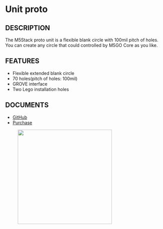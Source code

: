# Unit proto

## DESCRIPTION

The M5Stack proto unit is a flexible blank circle with 100mil pitch of holes. You can create any circle
that could controlled by M5GO Core as you like.

## FEATURES

-  Flexible extended blank circle
-  70 holes(pitch of holes: 100mil)
-  GROVE interface
-  Two Lego installation holes

## DOCUMENTS

- [GitHub](https://github.com/m5stack/M5GO)
- [Purchase](https://www.aliexpress.com/store/3226069?spm=2114.search0104.3.5.66051a4dlpB2ti)

<figure>
    <img src="assets/img/product_pics/units/M5GO_Unit_proto.jpg" height="300" width="300">
</figure>
